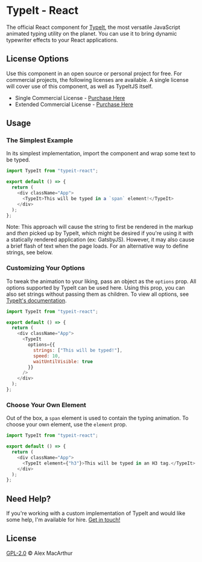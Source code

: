 # TypeIt - React

The official React component for [TypeIt](https://github.com/alexmacarthur/typeit), the most versatile JavaScript animated typing utility on the planet. You can use it to bring dynamic typewriter effects to your React applications.

## License Options

Use this component in an open source or personal project for free. For commercial projects, the following licenses are available. A single license will cover use of this component, as well as TypeItJS itself.

- Single Commercial License - [Purchase Here](https://typeitjs.com/checkout/limited)
- Extended Commercial License - [Purchase Here](https://typeitjs.com/checkout/unlimited)

## Usage

### The Simplest Example

In its simplest implementation, import the component and wrap some text to be typed.

```js
import TypeIt from "typeit-react";

export default () => {
  return (
    <div className="App">
      <TypeIt>This will be typed in a `span` element!</TypeIt>
    </div>
  );
};
```

Note: This approach will cause the string to first be rendered in the markup and _then_ picked up by TypeIt, which might be desired if you're using it with a statically rendered application (ex: GatsbyJS). However, it may also cause a brief flash of text when the page loads. For an alternative way to define strings, see below.

### Customizing Your Options

To tweak the animation to your liking, pass an object as the `options` prop. All options supported by TypeIt can be used here. Using this prop, you can also set strings without passing them as children. To view all options, see [TypeIt's documentation](https://typeitjs.com/docs#options).

```javascript
import TypeIt from "typeit-react";

export default () => {
  return (
    <div className="App">
      <TypeIt
        options={{
          strings: ["This will be typed!"],
          speed: 10,
          waitUntilVisible: true
        }}
      />
    </div>
  );
};
```

### Choose Your Own Element

Out of the box, a `span` element is used to contain the typing animation. To choose your own element, use the `element` prop.

```javascript
import TypeIt from "typeit-react";

export default () => {
  return (
    <div className="App">
      <TypeIt element={"h3"}>This will be typed in an H3 tag.</TypeIt>
    </div>
  );
};
```

## Need Help?

If you're working with a custom implementation of TypeIt and would like some help, I'm available for hire. [Get in touch!](https://macarthur.me/contact)

## License

[GPL-2.0](https://github.com/alexmacarthur/typeit/blob/master/LICENSE) © Alex MacArthur
